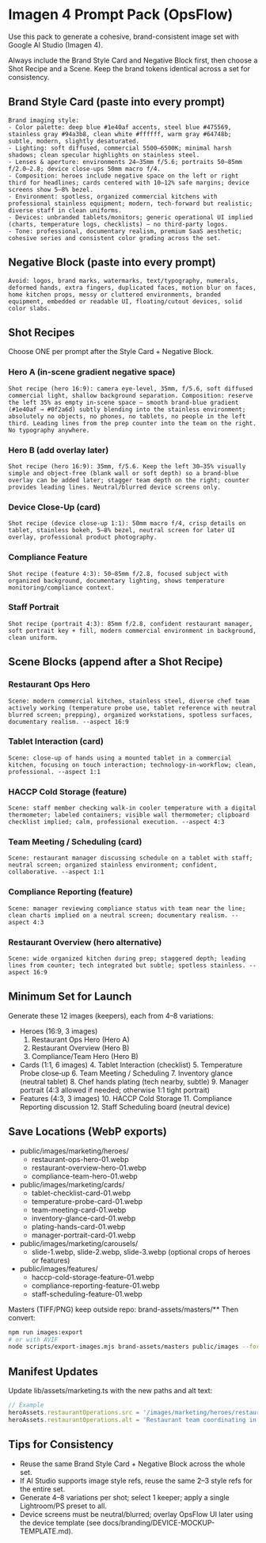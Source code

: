 # Imagen 4 Prompt Pack (OpsFlow)

Use this pack to generate a cohesive, brand-consistent image set with Google AI Studio (Imagen 4).

Always include the Brand Style Card and Negative Block first, then choose a Shot Recipe and a Scene. Keep the brand tokens identical across a set for consistency.

## Brand Style Card (paste into every prompt)
```text path=null start=null
Brand imaging style:
- Color palette: deep blue #1e40af accents, steel blue #475569, stainless gray #94a3b8, clean white #ffffff, warm gray #64748b; subtle, modern, slightly desaturated.
- Lighting: soft diffused, commercial 5500–6500K; minimal harsh shadows; clean specular highlights on stainless steel.
- Lenses & aperture: environments 24–35mm f/5.6; portraits 50–85mm f/2.0–2.8; device close-ups 50mm macro f/4.
- Composition: heroes include negative space on the left or right third for headlines; cards centered with 10–12% safe margins; device screens show 5–8% bezel.
- Environment: spotless, organized commercial kitchens with professional stainless equipment; modern, tech-forward but realistic; diverse staff in clean uniforms.
- Devices: unbranded tablets/monitors; generic operational UI implied (charts, temperature logs, checklists) — no third‑party logos.
- Tone: professional, documentary realism, premium SaaS aesthetic; cohesive series and consistent color grading across the set.
```

## Negative Block (paste into every prompt)
```text path=null start=null
Avoid: logos, brand marks, watermarks, text/typography, numerals, deformed hands, extra fingers, duplicated faces, motion blur on faces, home kitchen props, messy or cluttered environments, branded equipment, embedded or readable UI, floating/cutout devices, solid color slabs.
```

## Shot Recipes

Choose ONE per prompt after the Style Card + Negative Block.

### Hero A (in‑scene gradient negative space)
```text path=null start=null
Shot recipe (hero 16:9): camera eye‑level, 35mm, f/5.6, soft diffused commercial light, shallow background separation. Composition: reserve the left 35% as empty in‑scene space — smooth brand‑blue gradient (#1e40af → #0f2a6d) subtly blending into the stainless environment; absolutely no objects, no phones, no tablets, no people in the left third. Leading lines from the prep counter into the team on the right. No typography anywhere.
```

### Hero B (add overlay later)
```text path=null start=null
Shot recipe (hero 16:9): 35mm, f/5.6. Keep the left 30–35% visually simple and object‑free (blank wall or soft depth) so a brand‑blue overlay can be added later; stagger team depth on the right; counter provides leading lines. Neutral/blurred device screens only.
```

### Device Close‑Up (card)
```text path=null start=null
Shot recipe (device close‑up 1:1): 50mm macro f/4, crisp details on tablet, stainless bokeh, 5–8% bezel, neutral screen for later UI overlay, professional product photography.
```

### Compliance Feature
```text path=null start=null
Shot recipe (feature 4:3): 50–85mm f/2.8, focused subject with organized background, documentary lighting, shows temperature monitoring/compliance context.
```

### Staff Portrait
```text path=null start=null
Shot recipe (portrait 4:3): 85mm f/2.8, confident restaurant manager, soft portrait key + fill, modern commercial environment in background, clean uniform.
```

## Scene Blocks (append after a Shot Recipe)

### Restaurant Ops Hero
```text path=null start=null
Scene: modern commercial kitchen, stainless steel, diverse chef team actively working (temperature probe use, tablet reference with neutral blurred screen; prepping), organized workstations, spotless surfaces, documentary realism. --aspect 16:9
```

### Tablet Interaction (card)
```text path=null start=null
Scene: close‑up of hands using a mounted tablet in a commercial kitchen, focusing on touch interaction; technology‑in‑workflow; clean, professional. --aspect 1:1
```

### HACCP Cold Storage (feature)
```text path=null start=null
Scene: staff member checking walk‑in cooler temperature with a digital thermometer; labeled containers; visible wall thermometer; clipboard checklist implied; calm, professional execution. --aspect 4:3
```

### Team Meeting / Scheduling (card)
```text path=null start=null
Scene: restaurant manager discussing schedule on a tablet with staff; neutral screen; organized stainless environment; confident, collaborative. --aspect 1:1
```

### Compliance Reporting (feature)
```text path=null start=null
Scene: manager reviewing compliance status with team near the line; clean charts implied on a neutral screen; documentary realism. --aspect 4:3
```

### Restaurant Overview (hero alternative)
```text path=null start=null
Scene: wide organized kitchen during prep; staggered depth; leading lines from counter; tech integrated but subtle; spotless stainless. --aspect 16:9
```

## Minimum Set for Launch

Generate these 12 images (keepers), each from 4–8 variations:
- Heroes (16:9, 3 images)
  1. Restaurant Ops Hero (Hero A)
  2. Restaurant Overview (Hero B)
  3. Compliance/Team Hero (Hero B)
- Cards (1:1, 6 images)
  4. Tablet Interaction (checklist)
  5. Temperature Probe close‑up
  6. Team Meeting / Scheduling
  7. Inventory glance (neutral tablet)
  8. Chef hands plating (tech nearby, subtle)
  9. Manager portrait (4:3 allowed if needed; otherwise 1:1 tight portrait)
- Features (4:3, 3 images)
  10. HACCP Cold Storage
  11. Compliance Reporting discussion
  12. Staff Scheduling board (neutral device)

## Save Locations (WebP exports)
- public/images/marketing/heroes/
  - restaurant-ops-hero-01.webp
  - restaurant-overview-hero-01.webp
  - compliance-team-hero-01.webp
- public/images/marketing/cards/
  - tablet-checklist-card-01.webp
  - temperature-probe-card-01.webp
  - team-meeting-card-01.webp
  - inventory-glance-card-01.webp
  - plating-hands-card-01.webp
  - manager-portrait-card-01.webp
- public/images/marketing/carousels/
  - slide-1.webp, slide-2.webp, slide-3.webp (optional crops of heroes or features)
- public/images/features/
  - haccp-cold-storage-feature-01.webp
  - compliance-reporting-feature-01.webp
  - staff-scheduling-feature-01.webp

Masters (TIFF/PNG) keep outside repo: brand-assets/masters/**
Then convert:
```bash path=null start=null
npm run images:export
# or with AVIF
node scripts/export-images.mjs brand-assets/masters public/images --format=avif --quality=60
```

## Manifest Updates
Update lib/assets/marketing.ts with the new paths and alt text:
```ts path=null start=null
// Example
heroAssets.restaurantOperations.src = '/images/marketing/heroes/restaurant-ops-hero-01.webp'
heroAssets.restaurantOperations.alt = 'Restaurant team coordinating in a modern commercial kitchen with tablet-driven workflows'
```

## Tips for Consistency
- Reuse the same Brand Style Card + Negative Block across the whole set.
- If AI Studio supports image style refs, reuse the same 2–3 style refs for the entire set.
- Generate 4–8 variations per shot; select 1 keeper; apply a single Lightroom/PS preset to all.
- Device screens must be neutral/blurred; overlay OpsFlow UI later using the device template (see docs/branding/DEVICE-MOCKUP-TEMPLATE.md).

